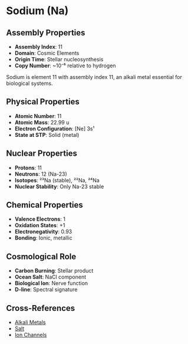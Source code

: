 # Sodium (Na)

## Assembly Properties
- **Assembly Index**: 11
- **Domain**: Cosmic Elements
- **Origin Time**: Stellar nucleosynthesis
- **Copy Number**: ~10⁻⁶ relative to hydrogen

Sodium is element 11 with assembly index 11, an alkali metal essential for biological systems.

## Physical Properties
- **Atomic Number**: 11
- **Atomic Mass**: 22.99 u
- **Electron Configuration**: [Ne] 3s¹
- **State at STP**: Solid (metal)

## Nuclear Properties
- **Protons**: 11
- **Neutrons**: 12 (Na-23)
- **Isotopes**: ²³Na (stable), ²²Na, ²⁴Na
- **Nuclear Stability**: Only Na-23 stable

## Chemical Properties
- **Valence Electrons**: 1
- **Oxidation States**: +1
- **Electronegativity**: 0.93
- **Bonding**: Ionic, metallic

## Cosmological Role
- **Carbon Burning**: Stellar product
- **Ocean Salt**: NaCl component
- **Biological Ion**: Nerve function
- **D-line**: Spectral signature

## Cross-References
- [Alkali Metals](/domains/cosmic/elements/alkali_metals.md)
- [Salt](/domains/cosmic/molecules/sodium_chloride.md)
- [Ion Channels](/domains/biological/structures/ion_channels.md)